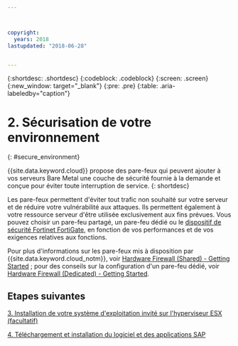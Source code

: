 ```yaml
---



copyright:
  years: 2018
lastupdated: "2018-06-28"


---
```


{:shortdesc: .shortdesc}
{:codeblock: .codeblock}
{:screen: .screen}
{:new_window: target="_blank"}
{:pre: .pre}
{:table: .aria-labeledby="caption"}

# 2. Sécurisation de votre environnement
{: #secure_environment}

{{site.data.keyword.cloud}} propose des pare-feux qui peuvent ajouter à vos serveurs Bare Metal une couche de sécurité fournie à la demande et conçue pour éviter toute interruption de service.
{: shortdesc}

Les pare-feux permettent d'éviter tout trafic non souhaité sur votre serveur et de réduire votre vulnérabilité aux attaques. Ils permettent également à votre ressource serveur d'être utilisée exclusivement aux fins prévues. Vous pouvez choisir un pare-feu partagé, un pare-feu dédié ou le [dispositif de sécurité Fortinet FortiGate](https://console.bluemix.net/docs/infrastructure/fortigate-10g/getting-started.html#getting-started-with-fortigate-security-appliance-10gbs), en fonction de vos performances et de vos exigences relatives aux fonctions.

Pour plus d'informations sur les pare-feux mis à disposition par {{site.data.keyword.cloud_notm}}, voir [Hardware Firewall (Shared) - Getting Started](https://console.bluemix.net/docs/infrastructure/hardware-firewall-shared/getting-started.html#getting-started) ; pour des conseils sur la configuration d'un pare-feu dédié, voir [Hardware Firewall (Dedicated) - Getting Started](https://console.bluemix.net/docs/infrastructure/hardware-firewall-dedicated/getting-started.html#getting-started).

## Etapes suivantes

  [3. Installation de votre système d'exploitation invité sur l'hyperviseur ESX (facultatif) ](/docs/infrastructure/sap-netweaver/sap-installing-guest-operating-system-VMware-deployments.html)

  [4. Téléchargement et installation du logiciel et des applications SAP](/docs/infrastructure/sap-netweaver/sap-installing-SAP-landscape.html)
  
  
